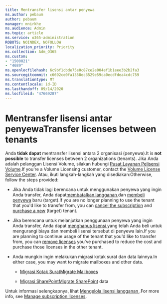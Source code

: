 ```yaml
---
title: Mentransfer lisensi antar penyewa
ms.author: pebaum
author: pebaum
manager: mnirkhe
ms.audience: Admin
ms.topic: article
ms.service: o365-administration
ROBOTS: NOINDEX, NOFOLLOW
localization_priority: Priority
ms.collection: Adm_O365
ms.custom:
- "1500021"
- "4689"
ms.openlocfilehash: 6c9bf1cbde75e0c87ce2e004ef1b1eee3b2b2fa3
ms.sourcegitcommit: c6692ce0fa1358ec3529e59ca0ecdfdea4cdc759
ms.translationtype: MT
ms.contentlocale: id-ID
ms.lasthandoff: 09/14/2020
ms.locfileid: "47669287"
---
```

# <a name="transfer-licenses-between-tenants"></a><span data-ttu-id="86c29-102">Mentransfer lisensi antar penyewa</span><span class="sxs-lookup"><span data-stu-id="86c29-102">Transfer licenses between tenants</span></span>

<span data-ttu-id="86c29-103">Anda **tidak dapat** mentransfer lisensi antara 2 organisasi (penyewa).</span><span class="sxs-lookup"><span data-stu-id="86c29-103">It is **not possible** to transfer licenses between 2 organizations (tenants).</span></span> <span data-ttu-id="86c29-104">Jika Anda adalah pelanggan Lisensi Volume, silakan hubungi [Pusat Layanan Pelisensi Volume](https://support.microsoft.com/help/4471406/how-to-contact-the-microsoft-volume-licensing-service-center).</span><span class="sxs-lookup"><span data-stu-id="86c29-104">If you're a Volume Licensing customer, contact the [Volume License Service Center](https://support.microsoft.com/help/4471406/how-to-contact-the-microsoft-volume-licensing-service-center).</span></span> <span data-ttu-id="86c29-105">Atau, ikuti langkah-langkah yang disediakan:</span><span class="sxs-lookup"><span data-stu-id="86c29-105">Otherwise, follow the steps provided:</span></span> 

- <span data-ttu-id="86c29-106">Jika Anda tidak lagi berencana untuk menggunakan penyewa yang ingin Anda transfer, Anda dapat[membatalkan langganan ](https://admin.microsoft.com/Adminportal/Home?source=applauncher#/subscriptions) dan [membeli penyewa](https://products.office.com/compare-all-microsoft-office-products-b?rtc=1&activetab=tab:primaryr2) baru (target).</span><span class="sxs-lookup"><span data-stu-id="86c29-106">If you are no longer planning to use the tenant that you'd like to transfer from, you can [cancel the subscription](https://admin.microsoft.com/Adminportal/Home?source=applauncher#/subscriptions) and [purchase a new](https://products.office.com/compare-all-microsoft-office-products-b?rtc=1&activetab=tab:primaryr2) (target) tenant.</span></span>

- <span data-ttu-id="86c29-107">Jika berencana untuk melanjutkan penggunaan penyewa yang ingin Anda transfer, Anda dapat [menghapus lisensi ](https://docs.microsoft.com/microsoft-365/commerce/licenses/buy-licenses?view=o365-worldwide) yang telah Anda beli untuk mengurangi biaya dan membeli lisensi tersebut di penyewa lain.</span><span class="sxs-lookup"><span data-stu-id="86c29-107">If you are planning to continue usage of the tenant that you'd like to transfer from, you can [remove licenses](https://docs.microsoft.com/microsoft-365/commerce/licenses/buy-licenses?view=o365-worldwide) you've purchased to reduce the cost and purchase those licenses in the other tenant.</span></span>

- <span data-ttu-id="86c29-108">Anda mungkin ingin melakukan migrasi kotak surat dan data lainnya.</span><span class="sxs-lookup"><span data-stu-id="86c29-108">In either case, you may want to migrate mailboxes and other data.</span></span>

    - [<span data-ttu-id="86c29-109">Migrasi Kotak Surat</span><span class="sxs-lookup"><span data-stu-id="86c29-109">Migrate Mailboxes</span></span>](https://docs.microsoft.com/Exchange/mailbox-migration/migrate-mailboxes-across-tenants)

    - <span data-ttu-id="86c29-110">[Migrasi SharePoint](https://aka.ms/modernSpoAdminCenter/CloudContentMigrations)</span><span class="sxs-lookup"><span data-stu-id="86c29-110">[Migrate SharePoint](https://aka.ms/modernSpoAdminCenter/CloudContentMigrations) data</span></span>

<span data-ttu-id="86c29-111">Untuk informasi selengkapnya, lihat [ Mengelola lisensi langganan ](https://docs.microsoft.com/microsoft-365/commerce/licenses/buy-licenses?view=o365-worldwide).</span><span class="sxs-lookup"><span data-stu-id="86c29-111">For more info, see [Manage subscription licenses](https://docs.microsoft.com/microsoft-365/commerce/licenses/buy-licenses?view=o365-worldwide).</span></span>
